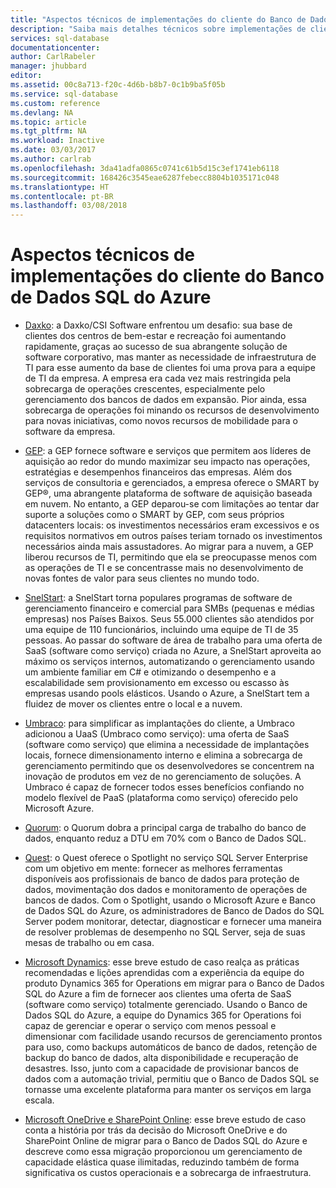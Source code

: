 ```yaml
---
title: "Aspectos técnicos de implementações do cliente do Banco de Dados SQL do Azure | Microsoft Docs"
description: "Saiba mais detalhes técnicos sobre implementações de cliente do Banco de Dados SQL do Azure para solucionar problemas de negócios"
services: sql-database
documentationcenter: 
author: CarlRabeler
manager: jhubbard
editor: 
ms.assetid: 00c8a713-f20c-4d6b-b8b7-0c1b9ba5f05b
ms.service: sql-database
ms.custom: reference
ms.devlang: NA
ms.topic: article
ms.tgt_pltfrm: NA
ms.workload: Inactive
ms.date: 03/03/2017
ms.author: carlrab
ms.openlocfilehash: 3da41adfa0865c0741c61b5d15c3ef1741eb6118
ms.sourcegitcommit: 168426c3545eae6287febecc8804b1035171c048
ms.translationtype: HT
ms.contentlocale: pt-BR
ms.lasthandoff: 03/08/2018
---
```

# <a name="azure-sql-database-customer-implementation-technical-studies"></a>Aspectos técnicos de implementações do cliente do Banco de Dados SQL do Azure

- [Daxko](sql-database-implementation-daxko.md): a Daxko/CSI Software enfrentou um desafio: sua base de clientes dos centros de bem-estar e recreação foi aumentando rapidamente, graças ao sucesso de sua abrangente solução de software corporativo, mas manter as necessidade de infraestrutura de TI para esse aumento da base de clientes foi uma prova para a equipe de TI da empresa. A empresa era cada vez mais restringida pela sobrecarga de operações crescentes, especialmente pelo gerenciamento dos bancos de dados em expansão. Pior ainda, essa sobrecarga de operações foi minando os recursos de desenvolvimento para novas iniciativas, como novos recursos de mobilidade para o software da empresa.

- [GEP](sql-database-implementation-gep.md): a GEP fornece software e serviços que permitem aos líderes de aquisição ao redor do mundo maximizar seu impacto nas operações, estratégias e desempenhos financeiros das empresas. Além dos serviços de consultoria e gerenciados, a empresa oferece o SMART by GEP®, uma abrangente plataforma de software de aquisição baseada em nuvem. No entanto, a GEP deparou-se com limitações ao tentar dar suporte a soluções como o SMART by GEP, com seus próprios datacenters locais: os investimentos necessários eram excessivos e os requisitos normativos em outros países teriam tornado os investimentos necessários ainda mais assustadores. Ao migrar para a nuvem, a GEP liberou recursos de TI, permitindo que ela se preocupasse menos com as operações de TI e se concentrasse mais no desenvolvimento de novas fontes de valor para seus clientes no mundo todo.

- [SnelStart](sql-database-implementation-snelstart.md): a SnelStart torna populares programas de software de gerenciamento financeiro e comercial para SMBs (pequenas e médias empresas) nos Países Baixos. Seus 55.000 clientes são atendidos por uma equipe de 110 funcionários, incluindo uma equipe de TI de 35 pessoas. Ao passar do software de área de trabalho para uma oferta de SaaS (software como serviço) criada no Azure, a SnelStart aproveita ao máximo os serviços internos, automatizando o gerenciamento usando um ambiente familiar em C# e otimizando o desempenho e a escalabilidade sem provisionamento em excesso ou escasso às empresas usando pools elásticos. Usando o Azure, a SnelStart tem a fluidez de mover os clientes entre o local e a nuvem.

- [Umbraco](sql-database-implementation-umbraco.md): para simplificar as implantações do cliente, a Umbraco adicionou a UaaS (Umbraco como serviço): uma oferta de SaaS (software como serviço) que elimina a necessidade de implantações locais, fornece dimensionamento interno e elimina a sobrecarga de gerenciamento permitindo que os desenvolvedores se concentrem na inovação de produtos em vez de no gerenciamento de soluções. A Umbraco é capaz de fornecer todos esses benefícios confiando no modelo flexível de PaaS (plataforma como serviço) oferecido pelo Microsoft Azure.

- [Quorum](https://customers.microsoft.com/story/quorum-doubles-key-databases-workload-while-lowering-dtu-with-sql-database): o Quorum dobra a principal carga de trabalho do banco de dados, enquanto reduz a DTU em 70% com o Banco de Dados SQL.

- [Quest](https://customers.microsoft.com/story/quest): o Quest oferece o Spotlight no serviço SQL Server Enterprise com um objetivo em mente: fornecer as melhores ferramentas disponíveis aos profissionais de banco de dados para proteção de dados, movimentação dos dados e monitoramento de operações de bancos de dados. Com o Spotlight, usando o Microsoft Azure e Banco de Dados SQL do Azure, os administradores de Banco de Dados do SQL Server podem monitorar, detectar, diagnosticar e fornecer uma maneira de resolver problemas de desempenho no SQL Server, seja de suas mesas de trabalho ou em casa.

- [Microsoft Dynamics](https://customers.microsoft.com/story/dynamics365operationsproductteam): esse breve estudo de caso realça as práticas recomendadas e lições aprendidas com a experiência da equipe do produto Dynamics 365 for Operations em migrar para o Banco de Dados SQL do Azure a fim de fornecer aos clientes uma oferta de SaaS (software como serviço) totalmente gerenciado. Usando o Banco de Dados SQL do Azure, a equipe do Dynamics 365 for Operations foi capaz de gerenciar e operar o serviço com menos pessoal e dimensionar com facilidade usando recursos de gerenciamento prontos para uso, como backups automáticos de banco de dados, retenção de backup do banco de dados, alta disponibilidade e recuperação de desastres. Isso, junto com a capacidade de provisionar bancos de dados com a automação trivial, permitiu que o Banco de Dados SQL se tornasse uma excelente plataforma para manter os serviços em larga escala.

- [Microsoft OneDrive e SharePoint Online](https://customers.microsoft.com/story/microsoft-azure-sql-database-dicrete-manufacturing-united-states): esse breve estudo de caso conta a história por trás da decisão do Microsoft OneDrive e do SharePoint Online de migrar para o Banco de Dados SQL do Azure e descreve como essa migração proporcionou um gerenciamento de capacidade elástica quase ilimitadas, reduzindo também de forma significativa os custos operacionais e a sobrecarga de infraestrutura.
